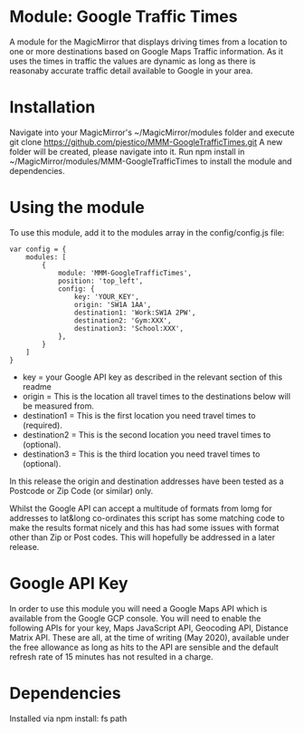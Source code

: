 # Module: Google Traffic Times

A module for the MagicMirror that displays driving times from a location to one or more destinations based on Google Maps Traffic information. As it uses the times in traffic the values are dynamic as long as there is reasonaby accurate traffic detail available to Google in your area.

# Installation
Navigate into your MagicMirror's ~/MagicMirror/modules folder and execute git clone https://github.com/pjestico/MMM-GoogleTrafficTimes.git
A new folder will be created, please navigate into it.
Run npm install in ~/MagicMirror/modules/MMM-GoogleTrafficTimes to install the module and dependencies.

# Using the module
To use this module, add it to the modules array in the config/config.js file:
```
var config = {
    modules: [
        {
            module: 'MMM-GoogleTrafficTimes',
            position: 'top_left',
            config: {
                key: 'YOUR_KEY',
                origin: 'SW1A 1AA',
                destination1: 'Work:SW1A 2PW',
                destination2: 'Gym:XXX',
                destination3: 'School:XXX',
            },
        }
    ]
}
```
* key = your Google API key as described in the relevant section of this readme
* origin = This is the location all travel times to the destinations below will be measured from.
* destination1 = This is the first location you need travel times to (required).
* destination2 = This is the second location you need travel times to (optional).
* destination3 = This is the third location you need travel times to (optional).

In this release the origin and destination addresses have been tested as a Postcode or Zip Code (or similar) only.

Whilst the Google API can accept a multitude of formats from lomg for addresses to lat&long co-ordinates this script has some matching code to make the results format nicely and this has had some issues with format other than Zip or Post codes. This will hopefully be addressed in a later release.

# Google API Key
In order to use this module you will need a Google Maps API which is available from the Google GCP console.
You will need to enable the following APIs for your key, Maps JavaScript API, Geocoding API, Distance Matrix API.
These are all, at the time of writing (May 2020), available under the free allowance as long as hits to the API are sensible and the default refresh rate of 15 minutes has not resulted in a charge.

# Dependencies
Installed via npm install:
fs
path

